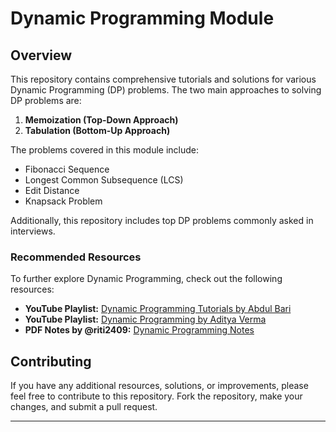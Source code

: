 # Dynamic Programming Module

## Overview

This repository contains comprehensive tutorials and solutions for various Dynamic Programming (DP) problems. The two main approaches to solving DP problems are:

1. **Memoization (Top-Down Approach)**
2. **Tabulation (Bottom-Up Approach)**

The problems covered in this module include:

- Fibonacci Sequence
- Longest Common Subsequence (LCS)
- Edit Distance
- Knapsack Problem

Additionally, this repository includes top DP problems commonly asked in interviews.


### Recommended Resources

To further explore Dynamic Programming, check out the following resources:

- **YouTube Playlist:** [Dynamic Programming Tutorials  by Abdul Bari](https://www.youtube.com/watch?v=5dRGRueKU3M&list=PLJULIlvhz0rE83NKhnq7acXYIeA0o1dXb)
- **YouTube Playlist:** [Dynamic Programming by Aditya Verma](https://www.youtube.com/playlist?list=PL_z_8CaSLPWekqhdCPmFohncHwz8TY2Go)
- **PDF Notes by @riti2409:** [Dynamic Programming Notes  ](https://drive.google.com/file/d/1TF2Tm1MCD_3HyrPuL1NhC8qmGV3sOs_u/view?usp=sharing)

## Contributing

If you have any additional resources, solutions, or improvements, please feel free to contribute to this repository. Fork the repository, make your changes, and submit a pull request.


---

